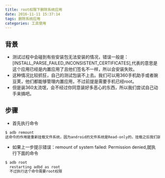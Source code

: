 ```yaml
---
title: root权限下删除系统应用
date: 2016-11-11 15:37:14
tags: 删除系统应用
categories: 工具使用
---
```


## 背景
- 测试过程中会碰到有些安装包无法安装的情况，错误一般是：[INSTALL_PARSE_FAILED_INCONSISTENT_CERTIFICATES],代表的意思是这个应用已经是内置应用了且他们签名不一样，所以会安装失败。
- 这种情况比较抓狂，自己的测试包装不上去。我们可以用360手机助手或者豌豆荚，他们都能够管理内置应用，不过前提是需要手机已经root。
- 但是装360太流氓，会不经过你同意装好多恶心的东西，所以我们尝试自己动手来搞吧。

## 步骤
- 首先执行命令
```bash
$ adb remount
这命令的作用是重新挂载文件系统，因为android的文件系统是Read-only的，挂载之后我们就能有读写的权限。
```
- 如果上一步提示错误：remount of system failed: Permission denied,就执行下面的命令
```bash
$ adb root
  restarting adbd as root
  不过执行这个命令需要root权限
```
